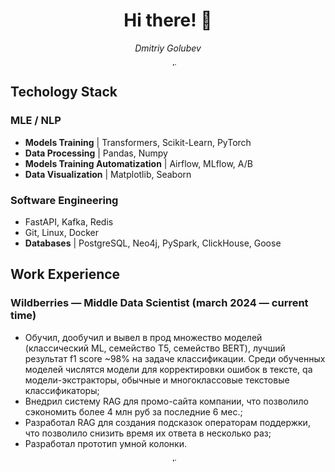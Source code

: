 <!-- name and brief -->
<h1 align="center">Hi there! 👋</h1>

<p align="center">
  <em>Dmitriy Golubev</em><br>
</p>


<!-- gradient line -->
<p align="center">
  <img src="https://i.imgur.com/K9zXs29.jpeg" alt="neon line" width="100%" height="6">
</p>


<!-- technology stack -->
## Techology Stack 

### MLE / NLP
- **Models Training** | Transformers, Scikit-Learn, PyTorch
- **Data Processing** | Pandas, Numpy
- **Models Training Automatization** | Airflow, MLflow, A/B
- **Data Visualization** | Matplotlib, Seaborn

### Software Engineering
- FastAPI, Kafka, Redis
- Git, Linux, Docker
- **Databases** | PostgreSQL, Neo4j, PySpark, ClickHouse, Goose


<!-- work experience -->
## Work Experience

### Wildberries — Middle Data Scientist (march 2024 — current time)
  - Обучил, дообучил и вывел в прод множество моделей (классический ML, семейство T5, семейство BERT), лучший результат f1 score ~98% на задаче классификации. Среди обученных моделей числятся модели для корректировки ошибок в тексте, qa модели-экстракторы, обычные и многоклассовые текстовые классификаторы; 
  - Внедрил систему RAG для промо-сайта компании, что позволило сэкономить более 4 млн руб за последние 6 мес.;
  - Разработал RAG для создания подсказок операторам поддержки, что позволило снизить время их ответа в несколько раз;
  - Разработал прототип умной колонки.


<!-- other gradient line -->
<p align="center">
  <img src="https://i.imgur.com/K9zXs29.jpeg" alt="neon line" width="100%" height="6">
</p>
